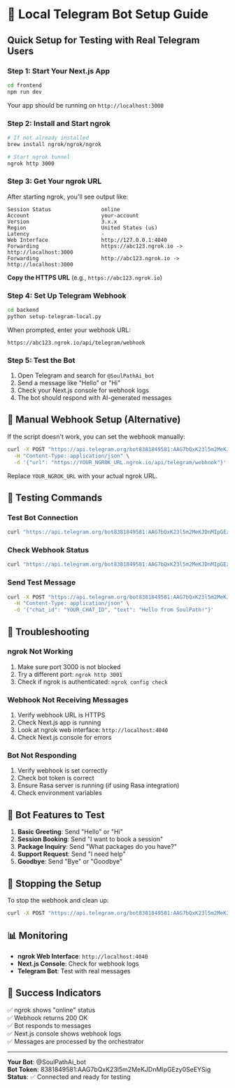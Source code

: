 # 🚀 Local Telegram Bot Setup Guide

## Quick Setup for Testing with Real Telegram Users

### Step 1: Start Your Next.js App
```bash
cd frontend
npm run dev
```
Your app should be running on `http://localhost:3000`

### Step 2: Install and Start ngrok
```bash
# If not already installed
brew install ngrok/ngrok/ngrok

# Start ngrok tunnel
ngrok http 3000
```

### Step 3: Get Your ngrok URL
After starting ngrok, you'll see output like:
```
Session Status                online
Account                       your-account
Version                       3.x.x
Region                        United States (us)
Latency                       -
Web Interface                 http://127.0.0.1:4040
Forwarding                    https://abc123.ngrok.io -> http://localhost:3000
Forwarding                    http://abc123.ngrok.io -> http://localhost:3000
```

**Copy the HTTPS URL** (e.g., `https://abc123.ngrok.io`)

### Step 4: Set Up Telegram Webhook
```bash
cd backend
python setup-telegram-local.py
```

When prompted, enter your webhook URL:
```
https://abc123.ngrok.io/api/telegram/webhook
```

### Step 5: Test the Bot
1. Open Telegram and search for `@SoulPathAi_bot`
2. Send a message like "Hello" or "Hi"
3. Check your Next.js console for webhook logs
4. The bot should respond with AI-generated messages

## 🔧 Manual Webhook Setup (Alternative)

If the script doesn't work, you can set the webhook manually:

```bash
curl -X POST "https://api.telegram.org/bot8381849581:AAG7bQxK23l5m2MeKJDnMIpGEzy0SeEYSig/setWebhook" \
  -H "Content-Type: application/json" \
  -d '{"url": "https://YOUR_NGROK_URL.ngrok.io/api/telegram/webhook"}'
```

Replace `YOUR_NGROK_URL` with your actual ngrok URL.

## 🧪 Testing Commands

### Test Bot Connection
```bash
curl "https://api.telegram.org/bot8381849581:AAG7bQxK23l5m2MeKJDnMIpGEzy0SeEYSig/getMe"
```

### Check Webhook Status
```bash
curl "https://api.telegram.org/bot8381849581:AAG7bQxK23l5m2MeKJDnMIpGEzy0SeEYSig/getWebhookInfo"
```

### Send Test Message
```bash
curl -X POST "https://api.telegram.org/bot8381849581:AAG7bQxK23l5m2MeKJDnMIpGEzy0SeEYSig/sendMessage" \
  -H "Content-Type: application/json" \
  -d '{"chat_id": "YOUR_CHAT_ID", "text": "Hello from SoulPath!"}'
```

## 🐛 Troubleshooting

### ngrok Not Working
1. Make sure port 3000 is not blocked
2. Try a different port: `ngrok http 3001`
3. Check if ngrok is authenticated: `ngrok config check`

### Webhook Not Receiving Messages
1. Verify webhook URL is HTTPS
2. Check Next.js app is running
3. Look at ngrok web interface: `http://localhost:4040`
4. Check Next.js console for errors

### Bot Not Responding
1. Verify webhook is set correctly
2. Check bot token is correct
3. Ensure Rasa server is running (if using Rasa integration)
4. Check environment variables

## 📱 Bot Features to Test

1. **Basic Greeting**: Send "Hello" or "Hi"
2. **Session Booking**: Send "I want to book a session"
3. **Package Inquiry**: Send "What packages do you have?"
4. **Support Request**: Send "I need help"
5. **Goodbye**: Send "Bye" or "Goodbye"

## 🔄 Stopping the Setup

To stop the webhook and clean up:
```bash
curl -X POST "https://api.telegram.org/bot8381849581:AAG7bQxK23l5m2MeKJDnMIpGEzy0SeEYSig/deleteWebhook"
```

## 📊 Monitoring

- **ngrok Web Interface**: `http://localhost:4040`
- **Next.js Console**: Check for webhook logs
- **Telegram Bot**: Test with real messages

## 🎉 Success Indicators

✅ ngrok shows "online" status  
✅ Webhook returns 200 OK  
✅ Bot responds to messages  
✅ Next.js console shows webhook logs  
✅ Messages are processed by the orchestrator  

---

**Your Bot**: @SoulPathAi_bot  
**Bot Token**: 8381849581:AAG7bQxK23l5m2MeKJDnMIpGEzy0SeEYSig  
**Status**: ✅ Connected and ready for testing
